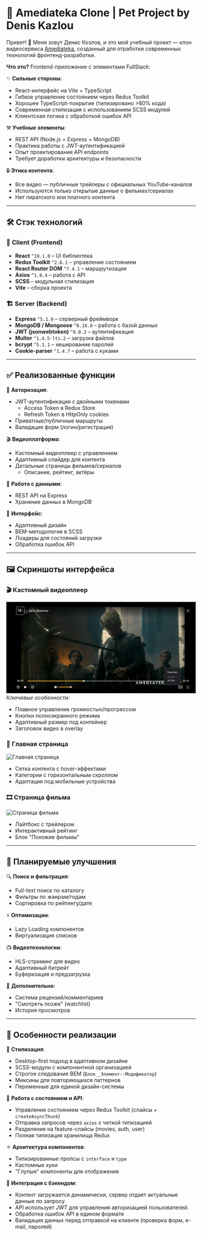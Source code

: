 # 🎥 Amediateka Clone | Pet Project by Denis Kazlou

Привет! 👋 Меня зовут Денис Козлов, и это мой учебный проект — клон видеосервиса [Amediateka](https://www.amediateka.ru/), созданный для отработки современных технологий фронтенд-разработки.

**Что это?**
Frontend-приложение с элементами FullStack:

✨ **Сильные стороны**:
- React-интерфейс на Vite + TypeScript
- Гибкое управление состоянием через Redux Toolkit
- Хорошее TypeScript-покрытие (типизировано >80% кода)
- Современная стилизация с использованием SCSS модулей
- Клиентская логика с обработкой ошибок API

⚒️ **Учебные элементы**:
- REST API (Node.js + Express + MongoDB)
- Практика работы с JWT-аутентификацией
- Опыт проектирования API endpoints
- Требует доработки архитектуры и безопасности

🔒 **Этика контента**:
- Все видео — публичные трейлеры с официальных YouTube-каналов
- Используются только открытые данные о фильмах/сериалах
- Нет пиратского или платного контента

---

## 🛠 **Стэк технологий**

### 🚀 **Client (Frontend)**
- **React** `^19.1.0` – UI библиотека
- **Redux Toolkit** `^2.6.1` – управление состоянием
- **React Router DOM** `^7.4.1` – маршрутизация
- **Axios** `^1.8.4` – работа с API
- **SCSS** – модульная стилизация
- **Vite** – сборка проекта

### 🏗 **Server (Backend)**
- **Express** `^5.1.0` – серверный фреймворк
- **MongoDB / Mongoose** `^6.16.0` – работа с базой данных
- **JWT (jsonwebtoken)** `^9.0.2` – аутентификация
- **Multer** `^1.4.5-lts.2` – загрузка файлов
- **bcrypt** `^5.1.1` – хеширование паролей
- **Cookie-parser** `^1.4.7` – работа с куками

---

## ✅ **Реализованные функции**

🔐 **Авторизация**:
- JWT-аутентификация с двойными токенами
  - Access Token в Redux Store
  - Refresh Token в HttpOnly cookies
- Приватные/публичные маршруты
- Валидация форм (логин/регистрация)

🎬 **Видеоплатформа**:
- Кастомный видеоплеер с управлением
- Адаптивный слайдер для контента
- Детальные страницы фильмов/сериалов
  - Описание, рейтинг, актёры


📡 **Работа с данными**:
- REST API на Express
- Хранение данных в MongoDB

🎨 **Интерфейс**:
- Адаптивный дизайн
- BEM-методология в SCSS
- Лоадеры для состояний загрузки
- Обработка ошибок API

---

## 🖼 **Скриншоты интерфейса**

### 🎬 Кастомный видеоплеер
![Видеоплеер](./assets/player-screenshot.jpg)
*Ключевые особенности:*
- Плавное управление громкостью/прогрессом
- Кнопки полноэкранного режима
- Адаптивный размер под контейнер
- Заголовок видео в overlay

### 🎪 Главная страница
![Главная страница](https://example.com/mainpage-screenshot.jpg)
- Сетка контента с hover-эффектами
- Категории с горизонтальным скроллом
- Адаптация под мобильные устройства

### 🎞 Страница фильма
![Страница фильма](https://example.com/movie-page-screenshot.jpg)
- Лайтбокс с трейлером
- Интерактивный рейтинг
- Блок "Похожие фильмы"

---

## 🚧 **Планируемые улучшения**

🔍 **Поиск и фильтрация**:
- Full-text поиск по каталогу
- Фильтры по жанрам/годам
- Сортировка по рейтингу/дате

⚡ **Оптимизации**:
- Lazy Loading компонентов
- Виртуализация списков

📺 **Видеотехнологии**:
- HLS-стриминг для видео
- Адаптивный битрейт
- Буферизация и предзагрузка

🧩 **Дополнительно**:
- Система рецензий/комментариев
- "Смотреть позже" (watchlist)
- История просмотров

---

## 📌 **Особенности реализации**

🎨 **Стилизация**:
- Desktop-first подход в адаптивном дизайне
- SCSS-модули с компонентной организацией
- Строгое следование BEM (`Блок__Элемент--Модификатор`)
- Миксины для повторяющихся паттернов
- Переменные для единой дизайн-системы

🚀 **Работа с состоянием и API**:
- Управление состоянием через Redux Toolkit (слайсы + `createAsyncThunk`)
- Отправка запросов через `axios` с четкой типизацией
- Разделение на feature-слайсы (movies, auth, user)
- Полная типизация хранилища Redux

⚛️ **Архитектура компонентов**:
- Типизированные пропсы с `interface` и `type`
- Кастомные хуки
- "Глупые" компоненты для отображения

🔌 **Интеграция с бэкендом**:
- Контент загружается динамически, сервер отдает актуальные данные по запросу
- API использует *JWT* для управления авторизацией пользователей.
- Обработка ошибок API в едином формате
- Валидация данных перед отправкой на клиенте (проверка форм, e-mail, паролей)


